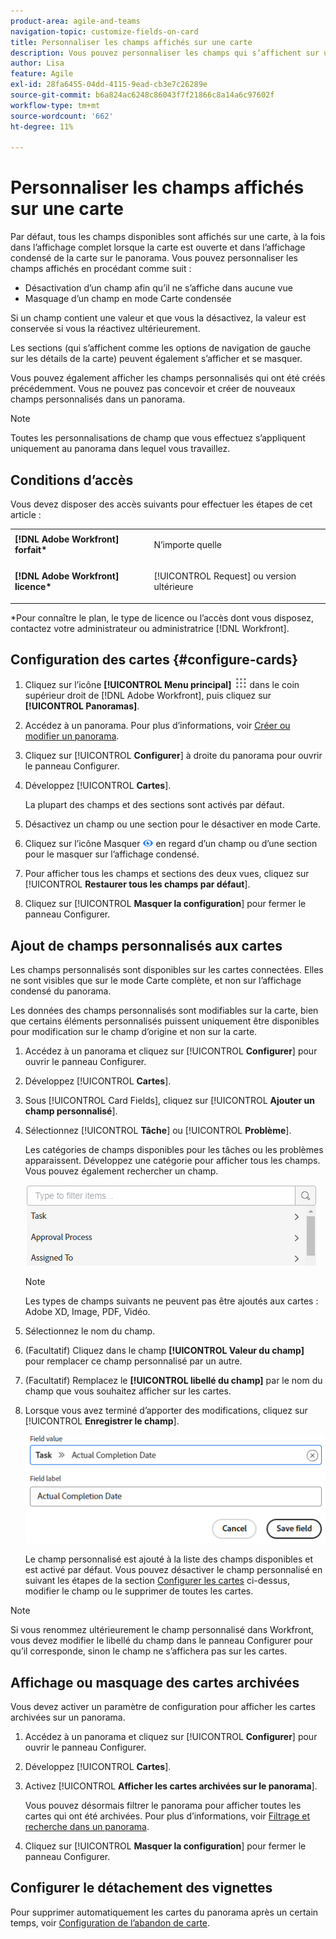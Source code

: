 ```yaml
---
product-area: agile-and-teams
navigation-topic: customize-fields-on-card
title: Personnaliser les champs affichés sur une carte
description: Vous pouvez personnaliser les champs qui s’affichent sur une carte en désactivant un champ afin qu’il ne s’affiche pas dans le mode Carte complète ou condensé, ou en masquant un champ dans le mode Carte condensée.
author: Lisa
feature: Agile
exl-id: 28fa6455-04dd-4115-9ead-cb3e7c26289e
source-git-commit: b6a824ac6248c86043f7f21866c8a14a6c97602f
workflow-type: tm+mt
source-wordcount: '662'
ht-degree: 11%

---
```


# Personnaliser les champs affichés sur une carte

Par défaut, tous les champs disponibles sont affichés sur une carte, à la fois dans l’affichage complet lorsque la carte est ouverte et dans l’affichage condensé de la carte sur le panorama. Vous pouvez personnaliser les champs affichés en procédant comme suit :

* Désactivation d’un champ afin qu’il ne s’affiche dans aucune vue
* Masquage d’un champ en mode Carte condensée

Si un champ contient une valeur et que vous la désactivez, la valeur est conservée si vous la réactivez ultérieurement.

Les sections (qui s’affichent comme les options de navigation de gauche sur les détails de la carte) peuvent également s’afficher et se masquer.

Vous pouvez également afficher les champs personnalisés qui ont été créés précédemment. Vous ne pouvez pas concevoir et créer de nouveaux champs personnalisés dans un panorama.

>[!NOTE]
>
>Toutes les personnalisations de champ que vous effectuez s’appliquent uniquement au panorama dans lequel vous travaillez.

## Conditions d’accès

Vous devez disposer des accès suivants pour effectuer les étapes de cet article :

<table style="table-layout:auto"> 
 <col> 
 </col> 
 <col> 
 </col> 
 <tbody> 
  <tr> 
   <td role="rowheader"><strong>[!DNL Adobe Workfront] forfait*</strong></td> 
   <td> <p>N’importe quelle</p> </td> 
  </tr> 
  <tr> 
   <td role="rowheader"><strong>[!DNL Adobe Workfront] licence*</strong></td> 
   <td> <p>[!UICONTROL Request] ou version ultérieure</p> </td> 
  </tr>
   </tbody> 
</table>

&#42;Pour connaître le plan, le type de licence ou l’accès dont vous disposez, contactez votre administrateur ou administratrice [!DNL Workfront].

## Configuration des cartes {#configure-cards}

1. Cliquez sur l’icône **[!UICONTROL Menu principal]** ![](assets/main-menu-icon.png) dans le coin supérieur droit de [!DNL Adobe Workfront], puis cliquez sur **[!UICONTROL Panoramas]**.
1. Accédez à un panorama. Pour plus d’informations, voir [Créer ou modifier un panorama](../../agile/get-started-with-boards/create-edit-board.md).
1. Cliquez sur [!UICONTROL **Configurer**] à droite du panorama pour ouvrir le panneau Configurer.
1. Développez [!UICONTROL **Cartes**].

   La plupart des champs et des sections sont activés par défaut.

1. Désactivez un champ ou une section pour le désactiver en mode Carte.
1. Cliquez sur l’icône Masquer ![Icône Masquer](assets/eye-hide-icon.png) en regard d’un champ ou d’une section pour le masquer sur l’affichage condensé.
1. Pour afficher tous les champs et sections des deux vues, cliquez sur [!UICONTROL **Restaurer tous les champs par défaut**].
1. Cliquez sur [!UICONTROL **Masquer la configuration**] pour fermer le panneau Configurer.

## Ajout de champs personnalisés aux cartes

Les champs personnalisés sont disponibles sur les cartes connectées. Elles ne sont visibles que sur le mode Carte complète, et non sur l’affichage condensé du panorama.

Les données des champs personnalisés sont modifiables sur la carte, bien que certains éléments personnalisés puissent uniquement être disponibles pour modification sur le champ d’origine et non sur la carte.

1. Accédez à un panorama et cliquez sur [!UICONTROL **Configurer**] pour ouvrir le panneau Configurer.
1. Développez [!UICONTROL **Cartes**].
1. Sous [!UICONTROL Card Fields], cliquez sur [!UICONTROL **Ajouter un champ personnalisé**].
1. Sélectionnez [!UICONTROL **Tâche**] ou [!UICONTROL **Problème**].

   Les catégories de champs disponibles pour les tâches ou les problèmes apparaissent. Développez une catégorie pour afficher tous les champs. Vous pouvez également rechercher un champ.

   ![Rechercher un champ personnalisé](assets/boards-search-for-custom-field.png)

   >[!NOTE]
   >
   >Les types de champs suivants ne peuvent pas être ajoutés aux cartes : Adobe XD, Image, PDF, Vidéo.

1. Sélectionnez le nom du champ.
1. (Facultatif) Cliquez dans le champ **[!UICONTROL Valeur du champ]** pour remplacer ce champ personnalisé par un autre.
1. (Facultatif) Remplacez le **[!UICONTROL libellé du champ]** par le nom du champ que vous souhaitez afficher sur les cartes.
1. Lorsque vous avez terminé d’apporter des modifications, cliquez sur [!UICONTROL **Enregistrer le champ**].

   ![Valeur de champ personnalisé et libellé](assets/save-custom-field-value-label.png)

   Le champ personnalisé est ajouté à la liste des champs disponibles et est activé par défaut. Vous pouvez désactiver le champ personnalisé en suivant les étapes de la section [Configurer les cartes](customize-fields-on-card.md#configure-cards) ci-dessus, modifier le champ ou le supprimer de toutes les cartes.

>[!NOTE]
>
>Si vous renommez ultérieurement le champ personnalisé dans Workfront, vous devez modifier le libellé du champ dans le panneau Configurer pour qu’il corresponde, sinon le champ ne s’affichera pas sur les cartes.

## Affichage ou masquage des cartes archivées

Vous devez activer un paramètre de configuration pour afficher les cartes archivées sur un panorama.

1. Accédez à un panorama et cliquez sur [!UICONTROL **Configurer**] pour ouvrir le panneau Configurer.
1. Développez [!UICONTROL **Cartes**].
1. Activez [!UICONTROL **Afficher les cartes archivées sur le panorama**].

   Vous pouvez désormais filtrer le panorama pour afficher toutes les cartes qui ont été archivées. Pour plus d’informations, voir [Filtrage et recherche dans un panorama](/help/quicksilver/agile/get-started-with-boards/filter-search-in-board.md).

1. Cliquez sur [!UICONTROL **Masquer la configuration**] pour fermer le panneau Configurer.

## Configurer le détachement des vignettes

Pour supprimer automatiquement les cartes du panorama après un certain temps, voir [Configuration de l’abandon de carte](/help/quicksilver/agile/use-boards-agile-planning-tools/configure-card-falloff.md).
